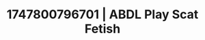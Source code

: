 ---
categories:
- Skin worship
- Full-body chills
- Softcore vibes
- Pov blowjob
- Deepthroat
image: /assets/images/1747800796701.jpg
layout: post
seo:
  description: Featured content with exclusive ABDL Play, Scat Fetish. HD images available.
  keywords: ABDL Play, Scat Fetish
  og_image: /assets/images/1747800796701.jpg
  schema_type: VisualArtwork
tags:
- ABDL Play
- '#1747800796701'
- Scat Fetish
title: 1747800796701 | ABDL Play Scat Fetish
---